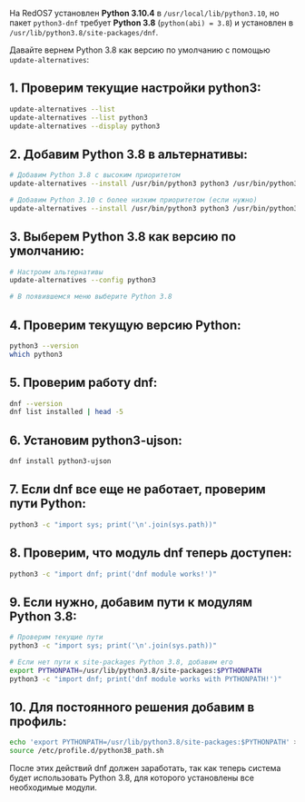 На RedOS7 установлен **Python 3.10.4** в `/usr/local/lib/python3.10`, но пакет `python3-dnf` требует **Python 3.8** (`python(abi) = 3.8`) и установлен в `/usr/lib/python3.8/site-packages/dnf`.

Давайте вернем Python 3.8 как версию по умолчанию с помощью `update-alternatives`:

## 1. Проверим текущие настройки python3:

```bash
update-alternatives --list
update-alternatives --list python3
update-alternatives --display python3
```

## 2. Добавим Python 3.8 в альтернативы:

```bash
# Добавим Python 3.8 с высоким приоритетом
update-alternatives --install /usr/bin/python3 python3 /usr/bin/python3.8 100

# Добавим Python 3.10 с более низким приоритетом (если нужно)
update-alternatives --install /usr/bin/python3 python3 /usr/bin/python3.10 50
```

## 3. Выберем Python 3.8 как версию по умолчанию:

```bash
# Настроим альтернативы
update-alternatives --config python3

# В появившемся меню выберите Python 3.8
```

## 4. Проверим текущую версию Python:

```bash
python3 --version
which python3
```

## 5. Проверим работу dnf:

```bash
dnf --version
dnf list installed | head -5
```

## 6. Установим python3-ujson:

```bash
dnf install python3-ujson
```

## 7. Если dnf все еще не работает, проверим пути Python:

```bash
python3 -c "import sys; print('\n'.join(sys.path))"
```

## 8. Проверим, что модуль dnf теперь доступен:

```bash
python3 -c "import dnf; print('dnf module works!')"
```

## 9. Если нужно, добавим пути к модулям Python 3.8:

```bash
# Проверим текущие пути
python3 -c "import sys; print('\n'.join(sys.path))"

# Если нет пути к site-packages Python 3.8, добавим его
export PYTHONPATH=/usr/lib/python3.8/site-packages:$PYTHONPATH
python3 -c "import dnf; print('dnf module works with PYTHONPATH!')"
```

## 10. Для постоянного решения добавим в профиль:

```bash
echo 'export PYTHONPATH=/usr/lib/python3.8/site-packages:$PYTHONPATH' >> /etc/profile.d/python38_path.sh
source /etc/profile.d/python38_path.sh
```

После этих действий dnf должен заработать, так как теперь система будет использовать Python 3.8, для которого установлены все необходимые модули.
